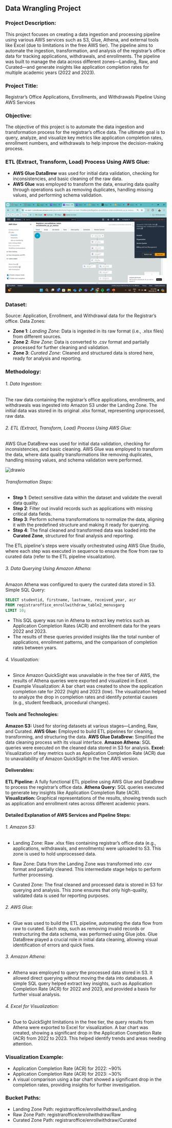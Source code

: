 ## Data Wrangling Project
### Project Description:
This project focuses on creating a data ingestion and processing pipeline using various AWS services such as S3, Glue, Athena, and external tools like Excel (due to limitations in the free AWS tier). The pipeline aims to automate the ingestion, transformation, and analysis of the registrar’s office data for tracking applications, withdrawals, and enrollments. The pipeline was built to manage the data across different zones—Landing, Raw, and Curated—and generate insights like application completion rates for multiple academic years (2022 and 2023).


### Project Title:
Registrar’s Office Applications, Enrollments, and Withdrawals Pipeline Using AWS Services

### Objective:
The objective of this project is to automate the data ingestion and transformation process for the registrar’s office data. The ultimate goal is to query, analyze, and visualize key metrics like application completion rates, enrollment numbers, and withdrawals to help improve the decision-making process.

### ETL (Extract, Transform, Load) Process Using AWS Glue:

- **AWS Glue DataBrew** was used for initial data validation, checking for inconsistencies, and basic cleaning of the raw data.
- **AWS Glue** was employed to transform the data, ensuring data quality through operations such as removing duplicates, handling missing values, and performing schema validation.

![ETL Process](https://github.com/MenusGarg5981/AWS_Pipelines/blob/main/images/ETL.png)


### Dataset:
Source: Application, Enrollment, and Withdrawal data for the Registrar’s office.
Data Zones:
- **Zone 1**: _Landing Zone:_ Data is ingested in its raw format (i.e., .xlsx files) from different sources.
- **Zone 2**: _Raw Zone:_ Data is converted to .csv format and partially processed for further cleaning and validation.
- **Zone 3**: _Curated Zone:_ Cleaned and structured data is stored here, ready for analysis and reporting.

### Methodology:
###### 1. Data Ingestion:

The raw data containing the registrar’s office applications, enrollments, and withdrawals was ingested into Amazon S3 under the Landing Zone.
The initial data was stored in its original .xlsx format, representing unprocessed, raw data.
###### 2. ETL (Extract, Transform, Load) Process Using AWS Glue:

AWS Glue DataBrew was used for initial data validation, checking for inconsistencies, and basic cleaning.
AWS Glue was employed to transform the data, where data quality transformations like removing duplicates, handling missing values, and schema validation were performed.

![drawio](https://github.com/MenusGarg5981/AWS_Pipelines/blob/main/images/dsvvds.png)

###### Transformation Steps:
- **Step 1**: Detect sensitive data within the dataset and validate the overall data quality.
- **Step 2**: Filter out invalid records such as applications with missing critical data fields.
- **Step 3**: Perform schema transformations to normalize the data, aligning it with the predefined structure and making it ready for querying.
- **Step 4**: The final cleaned and transformed data was loaded into the **Curated Zone**, structured for final analysis and reporting.
  
The ETL pipeline's steps were visually orchestrated using AWS Glue Studio, where each step was executed in sequence to ensure the flow from raw to curated data (refer to the ETL pipeline visualization).

###### 3. Data Querying Using Amazon Athena:

Amazon Athena was configured to query the curated data stored in S3.
Simple SQL Query:

```sql
SELECT studentid, firstname, lastname, received_year, acr
FROM registraroffice_enrollwithdraw_table2_menusgarg
LIMIT 10;
```
- This SQL query was run in Athena to extract key metrics such as Application Completion Rates (ACR) and enrollment data for the years 2022 and 2023.
- The results of these queries provided insights like the total number of applications, enrollment patterns, and the comparison of completion rates between years.

###### 4. Visualization:

- Since Amazon QuickSight was unavailable in the free tier of AWS, the results of Athena queries were exported and visualized in Excel.
- Example Visualization: A bar chart was created to show the application completion rate for 2022 (high) and 2023 (low). The visualization helped to analyze the drop in completion rates and identify potential causes (e.g., student feedback, procedural changes).

#### Tools and Technologies:
**Amazon S3:** Used for storing datasets at various stages—Landing, Raw, and Curated.
**AWS Glue:** Employed to build ETL pipelines for cleaning, transforming, and structuring the data.
**AWS Glue DataBrew:** Simplified the data cleaning process with its visual interface.
**Amazon Athena:** SQL queries were executed on the cleaned data stored in S3 for analysis.
**Excel:** Visualization of key metrics such as Application Completion Rate (ACR) due to unavailability of Amazon QuickSight in the free AWS version.

#### Deliverables:
**ETL Pipeline:** A fully functional ETL pipeline using AWS Glue and DataBrew to process the registrar’s office data.
**Athena Query:** SQL queries executed to generate key insights like Application Completion Rate (ACR).
**Visualization:** Graphical representations of the results, showing trends such as application and enrollment rates across different academic years.

#### Detailed Explanation of AWS Services and Pipeline Steps:
###### 1. Amazon S3:

- Landing Zone: Raw .xlsx files containing registrar’s office data (e.g., applications, withdrawals, and enrollments) were uploaded to S3. This zone is used to hold unprocessed data.

- Raw Zone: Data from the Landing Zone was transformed into .csv format and partially cleaned. This intermediate stage helps to perform further processing.

- Curated Zone: The final cleaned and processed data is stored in S3 for querying and analysis. This zone ensures that only high-quality, validated data is used for reporting purposes.

###### 2. AWS Glue:
- Glue was used to build the ETL pipeline, automating the data flow from raw to curated. Each step, such as removing invalid records or restructuring the data schema, was performed using Glue jobs. Glue DataBrew played a crucial role in initial data cleaning, allowing visual identification of errors and quick fixes.

###### 3. Amazon Athena: 
- Athena was employed to query the processed data stored in S3. It allowed direct querying without moving the data into databases. A simple SQL query helped extract key insights, such as Application Completion Rate (ACR) for 2022 and 2023, and provided a basis for further visual analysis.

###### 4. Excel for Visualization:
- Due to QuickSight limitations in the free tier, the query results from Athena were exported to Excel for visualization.
A bar chart was created, showing a significant drop in the Application Completion Rate (ACR) from 2022 to 2023. This helped identify trends and areas needing attention.


### Visualization Example:
- Application Completion Rate (ACR) for 2022: ~90%
- Application Completion Rate (ACR) for 2023: ~30%
- A visual comparison using a bar chart showed a significant drop in the completion rates, providing insights for further investigation.
### Bucket Paths:
- Landing Zone Path: registraroffice/enrollwithdraw/Landing
- Raw Zone Path: registraroffice/enrollwithdraw/Raw
- Curated Zone Path: registraroffice/enrollwithdraw/Curated
